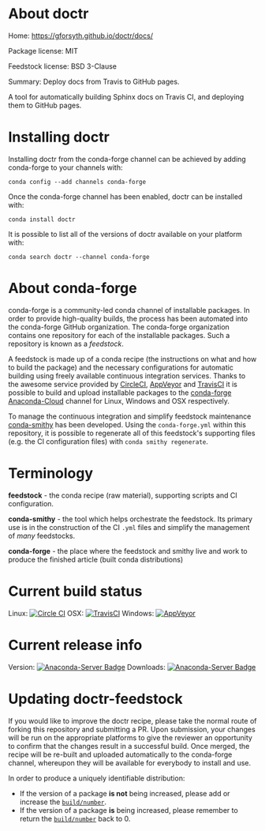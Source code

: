 About doctr
===========

Home: https://gforsyth.github.io/doctr/docs/

Package license: MIT

Feedstock license: BSD 3-Clause

Summary: Deploy docs from Travis to GitHub pages.

A tool for automatically building Sphinx docs on Travis CI, and deploying
them to GitHub pages.


Installing doctr
================

Installing doctr from the conda-forge channel can be achieved by adding conda-forge to your channels with:

```
conda config --add channels conda-forge
```

Once the conda-forge channel has been enabled, doctr can be installed with:

```
conda install doctr
```

It is possible to list all of the versions of doctr available on your platform with:

```
conda search doctr --channel conda-forge
```


About conda-forge
=================

conda-forge is a community-led conda channel of installable packages.
In order to provide high-quality builds, the process has been automated into the
conda-forge GitHub organization. The conda-forge organization contains one repository
for each of the installable packages. Such a repository is known as a *feedstock*.

A feedstock is made up of a conda recipe (the instructions on what and how to build
the package) and the necessary configurations for automatic building using freely
available continuous integration services. Thanks to the awesome service provided by
[CircleCI](https://circleci.com/), [AppVeyor](http://www.appveyor.com/)
and [TravisCI](https://travis-ci.org/) it is possible to build and upload installable
packages to the [conda-forge](https://anaconda.org/conda-forge)
[Anaconda-Cloud](http://docs.anaconda.org/) channel for Linux, Windows and OSX respectively.

To manage the continuous integration and simplify feedstock maintenance
[conda-smithy](http://github.com/conda-forge/conda-smithy) has been developed.
Using the ``conda-forge.yml`` within this repository, it is possible to regenerate all of
this feedstock's supporting files (e.g. the CI configuration files) with ``conda smithy regenerate``.


Terminology
===========

**feedstock** - the conda recipe (raw material), supporting scripts and CI configuration.

**conda-smithy** - the tool which helps orchestrate the feedstock.
                   Its primary use is in the construction of the CI ``.yml`` files
                   and simplify the management of *many* feedstocks.

**conda-forge** - the place where the feedstock and smithy live and work to
                  produce the finished article (built conda distributions)

Current build status
====================

Linux: [![Circle CI](https://circleci.com/gh/conda-forge/doctr-feedstock.svg?style=svg)](https://circleci.com/gh/conda-forge/doctr-feedstock)
OSX: [![TravisCI](https://travis-ci.org/conda-forge/doctr-feedstock.svg?branch=master)](https://travis-ci.org/conda-forge/doctr-feedstock)
Windows: [![AppVeyor](https://ci.appveyor.com/api/projects/status/github/conda-forge/doctr-feedstock?svg=True)](https://ci.appveyor.com/project/conda-forge/doctr-feedstock/branch/master)

Current release info
====================
Version: [![Anaconda-Server Badge](https://anaconda.org/conda-forge/doctr/badges/version.svg)](https://anaconda.org/conda-forge/doctr)
Downloads: [![Anaconda-Server Badge](https://anaconda.org/conda-forge/doctr/badges/downloads.svg)](https://anaconda.org/conda-forge/doctr)


Updating doctr-feedstock
========================

If you would like to improve the doctr recipe, please take the normal
route of forking this repository and submitting a PR. Upon submission, your changes will
be run on the appropriate platforms to give the reviewer an opportunity to confirm that the
changes result in a successful build. Once merged, the recipe will be re-built and uploaded
automatically to the conda-forge channel, whereupon they will be available for everybody to
install and use.

In order to produce a uniquely identifiable distribution:
 * If the version of a package **is not** being increased, please add or increase
   the [``build/number``](http://conda.pydata.org/docs/building/meta-yaml.html#build-number-and-string).
 * If the version of a package **is** being increased, please remember to return
   the [``build/number``](http://conda.pydata.org/docs/building/meta-yaml.html#build-number-and-string)
   back to 0.
